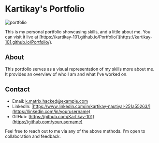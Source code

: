 # Kartikay's Portfolio

![portfolio](https://github.com/Kartikay-101/Portfolio/assets/133186629/c27dce32-6861-47e1-bfcf-4f98f6956cf0)


This is my personal portfolio showcasing skills, and a little about me. You can visit it live at [https://kartikay-101.github.io/Portfolio/](https://kartikay-101.github.io/Portfolio/).

## About

This portfolio serves as a visual representation of my skills more about me. It provides an overview of who I am and what I've worked on.

## Contact

- Email: [k.matrix.hacked@example.com](mailto:your-email@example.com)
- LinkedIn: [https://www.linkedin.com/in/kartikay-nautiyal-251a55263/](https://linkedin.com/in/yourusername)
- GitHub: [https://github.com/Kartikay-101](https://github.com/yourusername)

Feel free to reach out to me via any of the above methods. I'm open to collaboration and feedback.
